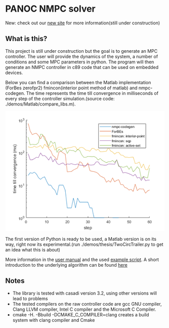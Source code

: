 # PANOC NMPC solver

New: check out our [new site](https://kul-forbes.github.io/nmpc-codegen/) for more information(still under construction)

## What is this?
This project is still under construction but the goal is to generate an MPC controller. The user will provide the dynamics of the system, a number of conditions and some MPC parameters in python. The program will then generate an NMPC controller in c89 code that can be used on embedded devices.

Below you can find a comparison between the Matlab implementation (ForBes zerofpr2) fmincon(interior point method of matlab) and nmpc-codegen. The time represents the time till convergence in milliseconds of every step of the controller simulation.(source code: ./demos/Matlab/compare_libs.m).

![alt text](trailer_example_time_log.png "Time till convergence simple simulation")

The first version of Python is ready to be used, a Matlab version is on its way, right now its experimental.(run ./demos/thesis/TwoCircTrailer.py to get an idea what this is about)

More information in the  [user manual](tutorial.pdf) and the used [example script](tutorial_nmpc_codegen.py). A short introduction to the underlying algorithm can be found [here](PANOC.pdf)

## Notes
- The library is tested with casadi version 3.2, using other versions will lead to problems
- The tested compilers on the raw controller code are gcc GNU compiler, Clang LLVM compiler, Intel C compiler and the Microsoft C Compiler.
- cmake -H. -Bbuild -DCMAKE_C_COMPILER=clang creates a build system with clang compiler and Cmake